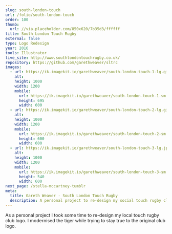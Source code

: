 ```yaml
---
slug: south-london-touch
url: /folio/south-london-touch
order: 100
thumb:
  url: //via.placeholder.com/850x620/7b35d3/ffffff
title: South London Touch Rugby
external: false
type: Logo Redesign
year: 2016
tools: Illustrator
live_site: http://www.southlondontouchrugby.co.uk/
repository: https://github.com/garethweaver/sltrc
images:
  - url: https://ik.imagekit.io/garethweaver/south-london-touch-1-lg.gif
    alt:
    height: 1000
    width: 1200
    mobile:
      url: https://ik.imagekit.io/garethweaver/south-london-touch-1-sm.gif
      height: 695
      width: 600
  - url: https://ik.imagekit.io/garethweaver/south-london-touch-2-lg.gif
    alt:
    height: 1000
    width: 1200
    mobile:
      url: https://ik.imagekit.io/garethweaver/south-london-touch-2-sm.gif
      height: 600
      width: 600
  - url: https://ik.imagekit.io/garethweaver/south-london-touch-3-lg.jpg
    alt:
    height: 1000
    width: 1200
    mobile:
      url: https://ik.imagekit.io/garethweaver/south-london-touch-3-sm.jpg
      height: 540
      width: 600
next_page: /stella-mccartney-tumblr
meta:
  title: Gareth Weaver - South London Touch Rugby
  description: A personal project to re-design my social touch rugby club's logo
---
```

As a personal project I took some time to re-design my local touch
rugby club logo. I modernised the tiger while trying to stay true to the original
club logo.

